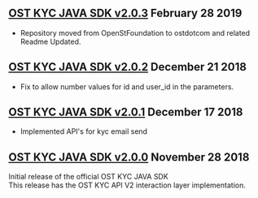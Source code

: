 [OST KYC JAVA SDK v2.0.3](https://github.com/ostdotcom/ost-kyc-sdk-java/tree/v2.0.3) February 28 2019
---

* Repository moved from OpenStFoundation to ostdotcom and related Readme Updated.

[OST KYC JAVA SDK v2.0.2](https://github.com/ostdotcom/ost-kyc-sdk-java/tree/v2.0.2) December 21 2018
---

* Fix to allow number values for id and user_id in the parameters.

[OST KYC JAVA SDK v2.0.1](https://github.com/ostdotcom/ost-kyc-sdk-java/tree/v2.0.1) December 17 2018
---

* Implemented API's for kyc email send

[OST KYC JAVA SDK v2.0.0](https://github.com/ostdotcom/ost-kyc-sdk-java/tree/v2.0.0) November 28 2018
---

Initial release of the official OST KYC JAVA SDK<br />
This release has the OST KYC API V2 interaction layer implementation.
